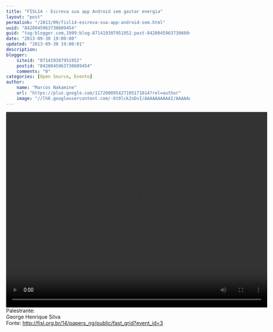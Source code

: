 ```yaml
---
title: "FISL14 - Escreva sua app Android sem gastar energia"
layout: "post"
permalink: "/2013/09/fisl14-escreva-sua-app-android-sem.html"
uuid: "8420045963730609454"
guid: "tag:blogger.com,1999:blog-871419307951952.post-8420045963730609454"
date: "2013-09-30 19:00:00"
updated: "2013-09-30 19:00:01"
description: 
blogger:
    siteid: "871419307951952"
    postid: "8420045963730609454"
    comments: "0"
categories: [Open Source, Evento]
author: 
    name: "Marcos Nakamine"
    url: "https://plus.google.com/117200895427105171614?rel=author"
    image: "//lh6.googleusercontent.com/-6t0lck2nDvI/AAAAAAAAAAI/AAAAAAAAOBw/_9ON3AiIr48/s32-c/photo.jpg"
---
```


<div class="css-full-post-content js-full-post-content">
<video controls="" height="535" width="716"><source src="http://hemingway.softwarelivre.org/fisl14/high/41b/sala41b-high-201307051501.ogg"></source>Your browser does not support the video tag.</video>Palestrante:<br>George Henrique Silva<br>Fonte: <a href="http://fisl.org.br/14/papers_ng/public/fast_grid?event_id=3">http://fisl.org.br/14/papers_ng/public/fast_grid?event_id=3</a>
</div>